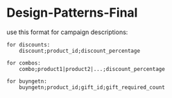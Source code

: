 # Design-Patterns-Final

use this format for campaign descriptions:

    for discounts:
        discount;product_id;discount_percentage
    
    for combos:
        combo;product1|product2|...;discount_percentage
    
    for buyngetn:
        buyngetn;product_id;gift_id;gift_required_count
